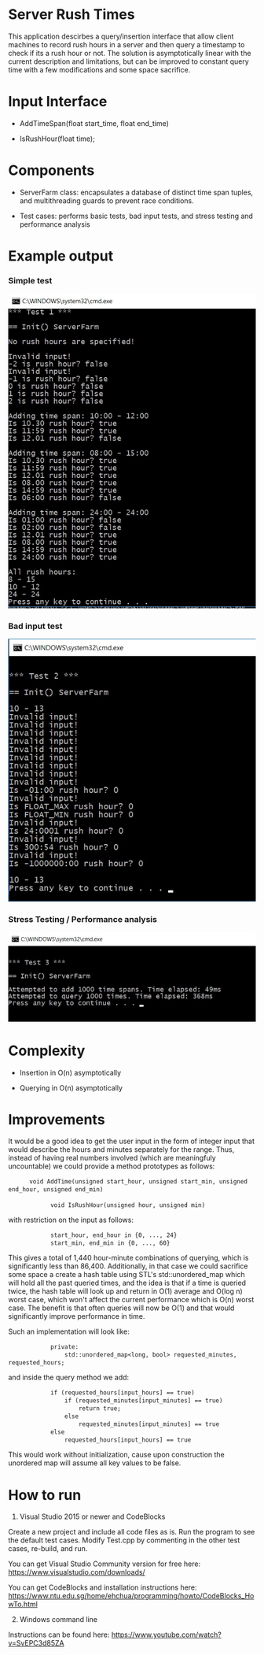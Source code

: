 # Server Rush Times

This application descirbes a query/insertion interface that allow client machines to record rush hours in a server and then query a timestamp to check if its a rush hour or not. The solution is asymptotically linear with the current description and limitations, but can be improved to constant query time with a few modifications and some space sacrifice. 

# Input Interface

- AddTimeSpan(float start\_time, float end\_time)

- IsRushHour(float time);

# Components

- ServerFarm class: encapsulates a database of distinct time span tuples, and multithreading guards to prevent race conditions.

- Test cases: performs basic tests, bad input tests, and stress testing and performance analysis

# Example output

### Simple test

![Data-Flow](/img/test1.jpg)

### Bad input test

![Data-Flow](/img/test2.jpg)

### Stress Testing / Performance analysis

![Data-Flow](/img/test3.jpg)

# Complexity

- Insertion in O(n) asymptotically

- Querying in O(n) asymptotically

# Improvements

It would be a good idea to get the user input in the form of integer input that would describe the hours and minutes separately for the range. Thus, instead of having real numbers involved (which are meaningfuly uncountable) we could provide a method prototypes as follows:

	      void AddTime(unsigned start_hour, unsigned start_min, unsigned end_hour, unsigned end_min)

				void IsRushHour(unsigned hour, unsigned min)

with restriction on the input as follows:

				start_hour, end_hour in {0, ..., 24}
				start_min, end_min in {0, ..., 60}

This gives a total of 1,440 hour-minute combinations of querying, which is significantly less than 86,400. Additionally, in that case we could sacrifice some space a create a hash table using STL's std::unordered\_map which will hold all the past queried times, and the idea is that if a time is queried twice, the hash table will look up and return in O(1) average and O(log n) worst case, which won't affect the current performance which is O(n) worst case. The benefit is that often queries will now be O(1) and that would significantly improve performance in time.		

Such an implementation will look like:

				private:
					std::unordered_map<long, bool> requested_minutes, requested_hours;

and inside the query method we add:

				if (requested_hours[input_hours] == true)
					if (requested_minutes[input_minutes] == true)
						return true;
					else
						requested_minutes[input_minutes] == true
				else
					requested_hours[input_hours] == true

This would work without initialization, cause upon construction the unordered map will assume all key values to be false.

# How to run

1) Visual Studio 2015 or newer and CodeBlocks

Create a new project and include all code files as is. Run the program to see the default test cases. Modify Test.cpp by commenting in the other test cases, re-build, and run.

You can get Visual Studio Community version for free here: https://www.visualstudio.com/downloads/

You can get CodeBlocks and installation instructions here: https://www.ntu.edu.sg/home/ehchua/programming/howto/CodeBlocks_HowTo.html

2) Windows command line 

Instructions can be found here: https://www.youtube.com/watch?v=SvEPC3d85ZA


